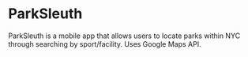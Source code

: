 # ParkSleuth
ParkSleuth is a mobile app that allows users to locate parks within NYC through searching by sport/facility. Uses Google Maps API.
